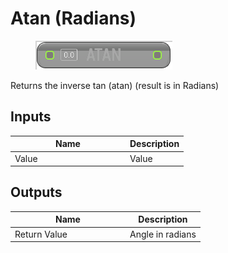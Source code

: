 # Atan (Radians)

<div align="left" data-full-width="false">

<figure><img src="Atan_(Radians).png" alt=""><figcaption></figcaption></figure>

</div>

Returns the inverse tan (atan) (result is in Radians)

## Inputs

<table>
<thead><tr><th width="170">Name</th><th>Description</th></tr></thead>
<tbody>
<tr><td>Value</td><td>Value</td></tr>
</tbody>
</table>

## Outputs

<table>
<thead><tr><th width="170">Name</th><th>Description</th></tr></thead>
<tbody>
<tr><td>Return Value</td><td>Angle in radians</td></tr>
</tbody>
</table>